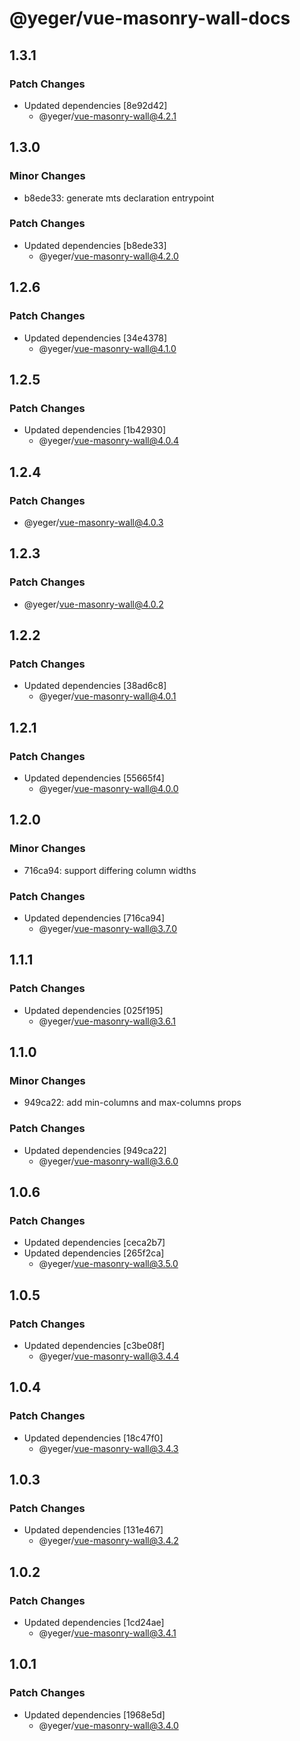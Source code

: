 # @yeger/vue-masonry-wall-docs

## 1.3.1

### Patch Changes

- Updated dependencies [8e92d42]
  - @yeger/vue-masonry-wall@4.2.1

## 1.3.0

### Minor Changes

- b8ede33: generate mts declaration entrypoint

### Patch Changes

- Updated dependencies [b8ede33]
  - @yeger/vue-masonry-wall@4.2.0

## 1.2.6

### Patch Changes

- Updated dependencies [34e4378]
  - @yeger/vue-masonry-wall@4.1.0

## 1.2.5

### Patch Changes

- Updated dependencies [1b42930]
  - @yeger/vue-masonry-wall@4.0.4

## 1.2.4

### Patch Changes

- @yeger/vue-masonry-wall@4.0.3

## 1.2.3

### Patch Changes

- @yeger/vue-masonry-wall@4.0.2

## 1.2.2

### Patch Changes

- Updated dependencies [38ad6c8]
  - @yeger/vue-masonry-wall@4.0.1

## 1.2.1

### Patch Changes

- Updated dependencies [55665f4]
  - @yeger/vue-masonry-wall@4.0.0

## 1.2.0

### Minor Changes

- 716ca94: support differing column widths

### Patch Changes

- Updated dependencies [716ca94]
  - @yeger/vue-masonry-wall@3.7.0

## 1.1.1

### Patch Changes

- Updated dependencies [025f195]
  - @yeger/vue-masonry-wall@3.6.1

## 1.1.0

### Minor Changes

- 949ca22: add min-columns and max-columns props

### Patch Changes

- Updated dependencies [949ca22]
  - @yeger/vue-masonry-wall@3.6.0

## 1.0.6

### Patch Changes

- Updated dependencies [ceca2b7]
- Updated dependencies [265f2ca]
  - @yeger/vue-masonry-wall@3.5.0

## 1.0.5

### Patch Changes

- Updated dependencies [c3be08f]
  - @yeger/vue-masonry-wall@3.4.4

## 1.0.4

### Patch Changes

- Updated dependencies [18c47f0]
  - @yeger/vue-masonry-wall@3.4.3

## 1.0.3

### Patch Changes

- Updated dependencies [131e467]
  - @yeger/vue-masonry-wall@3.4.2

## 1.0.2

### Patch Changes

- Updated dependencies [1cd24ae]
  - @yeger/vue-masonry-wall@3.4.1

## 1.0.1

### Patch Changes

- Updated dependencies [1968e5d]
  - @yeger/vue-masonry-wall@3.4.0
